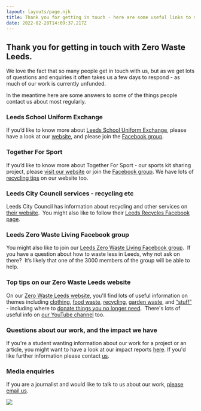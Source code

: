 ```yaml
---
layout: layouts/page.njk
title: Thank you for getting in touch - here are some useful links to more info
date: 2022-02-28T14:09:37.217Z
---
```

## Thank you for getting in touch with Zero Waste Leeds.

We love the fact that so many people get in touch with us, but as we get lots of questions and enquiries it often takes us a few days to respond - as much of our work is currently unfunded. 

In the meantime here are some answers to some of the things people contact us about most regularly.  

### Leeds School Uniform Exchange

If you’d like to know more about [Leeds School Uniform Exchange](https://leedsuniformexchange.org.uk/), please have a look at our [website](https://leedsuniformexchange.org.uk/), and please join the [Facebook group](https://www.facebook.com/groups/leedsschooluniformexchange/).  

### Together For Sport

If you’d like to know more about Together For Sport - our sports kit sharing project, please [visit our website](https://www.zerowasteleeds.org.uk/projects/together-for-sport/) or join the [Facebook group](https://www.facebook.com/groups/1362989497479061).  We have lots of [recycling tips](https://www.zerowasteleeds.org.uk/tag/recycling/) on our website too.  

### Leeds City Council services - recycling etc

Leeds City Council has information about recycling and other services on [their website](https://www.leeds.gov.uk/residents/bins-and-recycling).  You might also like to follow their [Leeds Recycles Facebook page](https://www.facebook.com/LeedsRecycles).

### Leeds Zero Waste Living Facebook group

You might also like to join our [Leeds Zero Waste Living Facebook group](https://www.facebook.com/LeedsRecycles).  If you have a question about how to waste less in Leeds, why not ask on there?  It’s likely that one of the 3000 members of the group will be able to help.  

### Top tips on our Zero Waste Leeds website

On our [Zero Waste Leeds website](https://www.zerowasteleeds.org.uk/), you'll find lots of useful information on themes including [clothing](https://www.zerowasteleeds.org.uk/projects/zero-waste-clothing/), [food waste](https://www.zerowasteleeds.org.uk/tag/food-waste/), [recycling](https://www.zerowasteleeds.org.uk/tag/recycling/), [garden waste](https://www.zerowasteleeds.org.uk/tag/garden-waste/), and [“stuff”](https://www.zerowasteleeds.org.uk/tag/stuff/) - including where to [donate things you no longer need](https://www.zerowasteleeds.org.uk/tips/donating-and-buying-secondhand-stuff/).  There's lots of useful info on [our YouTube channel](https://www.youtube.com/channel/UCD4AOnL4OuGUnxHqDi_5ghQ) too.  

### Questions about our work, and the impact we have

If you're a student wanting information about our work for a project or an article, you might want to have a look at our impact reports [here](https://issuu.com/zerowasteleeds).  If you'd like further information please contact [us](mailto:info@zerowasteleeds.org.uk).  

### Media enquiries

If you are a journalist and would like to talk to us about our work, [please email us](mailto:info@zerowasteleeds.org.uk).  









![](/uploads/copy-of-facebook-cover-2-.png)